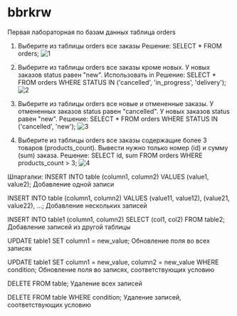 # bbrkrw
Первая лабораторная по базам данных
таблица orders
1) Выберите из таблицы orders все заказы
Решение:
SELECT * FROM orders;
![1](https://github.com/user-attachments/assets/50d31762-e5bb-4eb6-9c2c-3379427353f7)

2) Выберите из таблицы orders все заказы кроме новых. У новых заказов status равен "new". Использовать in
Решение:
SELECT * FROM orders
WHERE STATUS IN ('cancelled', 'in_progress', 'delivery');
![2](https://github.com/user-attachments/assets/a05c4d07-5f7d-4d57-9d9e-e4b5f46bc7ae)

3) Выберите из таблицы orders все новые и отмененные заказы. У отмененных заказов status равен "cancelled". У новых заказов status равен "new".
Решение:
SELECT * FROM orders
WHERE STATUS IN ('cancelled', 'new');
![3](https://github.com/user-attachments/assets/7a125a5a-e8cd-48a4-a6b5-b263a4ba46a1)

4) Выберите из таблицы orders все заказы содержащие более 3 товаров (products_count).
Вывести нужно только номер (id) и сумму (sum) заказа.
Решение:
SELECT id, sum FROM orders
WHERE products_count > 3;
![4](https://github.com/user-attachments/assets/3ffc277b-78d6-4870-86f3-41a4eb6c4f55)

Шпаргалки:
INSERT INTO table (column1, column2)
VALUES (value1, value2);
Добавление одной записи

INSERT INTO table (column1, column2)
VALUES (value11, value12),
(value21, value22), ...;
Добавление нескольких записей

INSERT INTO table1 (column1, column2)
SELECT (col1, col2) FROM table2;
Добавление записей из другой таблицы

UPDATE table1
SET column1 = new_value;
Обновление поля во всех записях

UPDATE table1
SET column1 = new_value,
    column2 = new_value
WHERE condition;
Обновление поля во записях, соответствующих условию

DELETE FROM table;
Удаление всех записей

DELETE FROM table
WHERE condition;
Удаление записей, соответствующих условию
